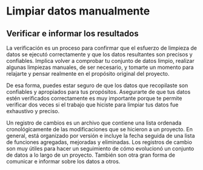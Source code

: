 # Limpiar datos manualmente

## Verificar e informar los resultados

La verificación es un proceso para confirmar que el esfuerzo de limpieza de datos se ejecutó correctamente y que los datos
resultantes son precisos y confiables. Implica volver a comprobar tu conjunto de datos limpio, realizar algunas limpiezas
manuales, de ser necesario, y tomarte un momento para relajarte y pensar realmente en el propósito original del proyecto.

De esa forma, puedes estar seguro de que los datos que recopilaste son confiables y apropiados para tus propósitos. Asegurarte
de que tus datos estén verificados correctamente es muy importante porque te permite verificar dos veces si el trabajo que
hiciste para limpiar tus datos fue exhaustivo y preciso.

Un registro de cambios es un archivo que contiene una lista ordenada cronológicamente de las modificaciones que se hicieron
a un proyecto. En general, está organizado por versión e incluye la fecha seguida de una lista de funciones agregadas, mejoradas
y eliminadas. Los registros de cambio son muy útiles para hacer un seguimiento de cómo evolucionó un conjunto de datos a lo
largo de un proyecto. También son otra gran forma de comunicar e informar sobre los datos a otros.
